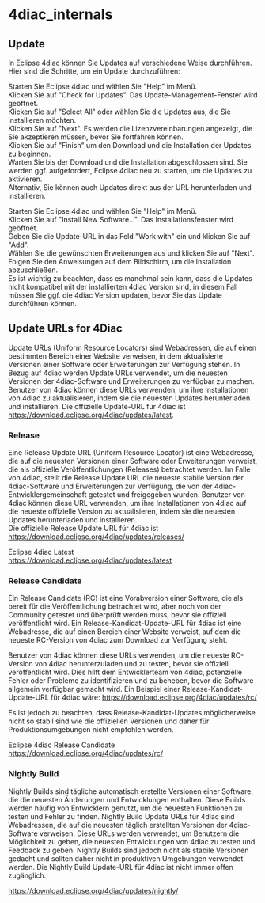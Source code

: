 # 4diac\_internals

## Update


In Eclipse 4diac können Sie Updates auf verschiedene Weise durchführen. Hier sind die Schritte, um ein Update durchzuführen:

Starten Sie Eclipse 4diac und wählen Sie "Help" im Menü.  
Klicken Sie auf "Check for Updates". Das Update-Management-Fenster wird geöffnet.  
Klicken Sie auf "Select All" oder wählen Sie die Updates aus, die Sie installieren möchten.  
Klicken Sie auf "Next". Es werden die Lizenzvereinbarungen angezeigt, die Sie akzeptieren müssen, bevor Sie fortfahren können.  
Klicken Sie auf "Finish" um den Download und die Installation der Updates zu beginnen.  
Warten Sie bis der Download und die Installation abgeschlossen sind. Sie werden ggf. aufgefordert, Eclipse 4diac neu zu starten, um die Updates zu aktivieren.  
Alternativ, Sie können auch Updates direkt aus der URL herunterladen und installieren.

Starten Sie Eclipse 4diac und wählen Sie "Help" im Menü.  
Klicken Sie auf "Install New Software...". Das Installationsfenster wird geöffnet.  
Geben Sie die Update-URL in das Feld "Work with" ein und klicken Sie auf "Add".  
Wählen Sie die gewünschten Erweiterungen aus und klicken Sie auf "Next".  
Folgen Sie den Anweisungen auf dem Bildschirm, um die Installation abzuschließen.  
Es ist wichtig zu beachten, dass es manchmal sein kann, dass die Updates nicht kompatibel mit der installierten 4diac Version sind, in diesem Fall müssen Sie ggf. die 4diac Version updaten, bevor Sie das Update durchführen können.

## Update URLs for 4Diac


Update URLs (Uniform Resource Locators) sind Webadressen, die auf einen bestimmten Bereich einer Website verweisen, in dem aktualisierte Versionen einer Software oder Erweiterungen zur Verfügung stehen. In Bezug auf 4diac werden Update URLs verwendet, um die neuesten Versionen der 4diac-Software und Erweiterungen zu verfügbar zu machen. Benutzer von 4diac können diese URLs verwenden, um ihre Installationen von 4diac zu aktualisieren, indem sie die neuesten Updates herunterladen und installieren. Die offizielle Update-URL für 4diac ist https://download.eclipse.org/4diac/updates/latest.

### Release

Eine Release Update URL (Uniform Resource Locator) ist eine Webadresse, die auf die neuesten Versionen einer Software oder Erweiterungen verweist, die als offizielle Veröffentlichungen (Releases) betrachtet werden. Im Falle von 4diac, stellt die Release Update URL die neueste stabile Version der 4diac-Software und Erweiterungen zur Verfügung, die von der 4diac-Entwicklergemeinschaft getestet und freigegeben wurden. Benutzer von 4diac können diese URL verwenden, um ihre Installationen von 4diac auf die neueste offizielle Version zu aktualisieren, indem sie die neuesten Updates herunterladen und installieren.  
Die offizielle Release Update URL für 4diac ist https://download.eclipse.org/4diac/updates/releases/

Eclipse 4diac Latest  
https://download.eclipse.org/4diac/updates/latest

### Release Candidate

Ein Release Candidate (RC) ist eine Vorabversion einer Software, die als bereit für die Veröffentlichung betrachtet wird, aber noch von der Community getestet und überprüft werden muss, bevor sie offiziell veröffentlicht wird. Ein Release-Kandidat-Update-URL für 4diac ist eine Webadresse, die auf einen Bereich einer Website verweist, auf dem die neueste RC-Version von 4diac zum Download zur Verfügung steht.

Benutzer von 4diac können diese URLs verwenden, um die neueste RC-Version von 4diac herunterzuladen und zu testen, bevor sie offiziell veröffentlicht wird. Dies hilft dem Entwicklerteam von 4diac, potenzielle Fehler oder Probleme zu identifizieren und zu beheben, bevor die Software allgemein verfügbar gemacht wird. Ein Beispiel einer Release-Kandidat-Update-URL für 4diac wäre: https://download.eclipse.org/4diac/updates/rc/

Es ist jedoch zu beachten, dass Release-Kandidat-Updates möglicherweise nicht so stabil sind wie die offiziellen Versionen und daher für Produktionsumgebungen nicht empfohlen werden.

Eclipse 4diac Release Candidate  
https://download.eclipse.org/4diac/updates/rc/

### Nightly Build

Nightly Builds sind tägliche automatisch erstellte Versionen einer Software, die die neuesten Änderungen und Entwicklungen enthalten. Diese Builds werden häufig von Entwicklern genutzt, um die neuesten Funktionen zu testen und Fehler zu finden. Nightly Build Update URLs für 4diac sind Webadressen, die auf die neuesten täglich erstellten Versionen der 4diac-Software verweisen. Diese URLs werden verwendet, um Benutzern die Möglichkeit zu geben, die neuesten Entwicklungen von 4diac zu testen und Feedback zu geben. Nightly Builds sind jedoch nicht als stabile Versionen gedacht und sollten daher nicht in produktiven Umgebungen verwendet werden. Die Nightly Build Update-URL für 4diac ist nicht immer offen zugänglich.

https://download.eclipse.org/4diac/updates/nightly/
